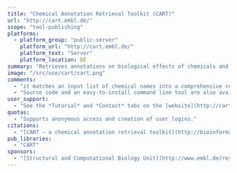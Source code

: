 ```yaml
---
title: "Chemical Annotation Retrieval Toolkit (CART)"
url: "http://cart.embl.de/"
scope: "tool-publishing"
platforms:
  - platform_group: "public-server"
    platform_url: "http://cart.embl.de/"
    platform_text: "Server"
    platform_location: DE
summary: "Retrieves annotations on biological effects of chemicals and determines which ones are enriched. "
image: "/src/use/cart/cart.png"
comments:
  - "it matches an input list of chemical names into a comprehensive reference space to assign unambiguous chemical identifiers. In this unified space, bioactivity annotations can be easily retrieved from databases covering a wide variety of chemical effects on biological systems. Subsequently, CART can determine annotations enriched in the input set of chemicals and display these in tabular format and interactive network visualizations, thereby facilitating integrative analysis of chemical bioactivity data."
  - "Source code and an easy-to-install command line tool are also available."
user_support:
  - "See the *Tutorial* and *Contact* tabs on the [website](http://cart.embl.de/)."
quotas:
  - "Supports anonymous access and creation of user logins."
citations:
  - "[CART – a chemical annotation retrieval toolkit](http://bioinformatics.oxfordjournals.org/content/early/2016/06/02/bioinformatics.btw233.abstract), Samy Deghou, Georg Zeller, Murat Iskar, Marja Driessen, Mercedes Castillo, Vera van Noort, and Peer Bork. *Bioinformatics* (2016), doi: 10.1093/bioinformatics/btw233"
pub_libraries:
  - "CART"
sponsors:
  - "[Structural and Computational Biology Unit](http://www.embl.de/research/units/scb/), [European Molecular Biology Laboratory](http://www.embl.de/index.php), Heidelberg, Germany"
---
```

